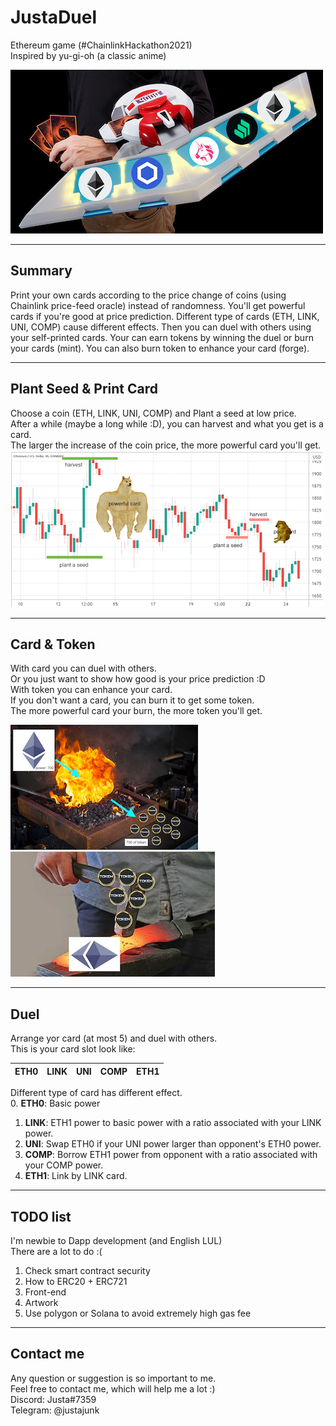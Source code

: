 # JustaDuel
Ethereum game (#ChainlinkHackathon2021)  
Inspired by yu-gi-oh (a classic anime)

![image](./asset/crypto_duel.jpg)  

---
## Summary
Print your own cards according to the price change of coins (using Chainlink price-feed oracle) instead of randomness. You'll get powerful cards if you're good at price prediction. Different type of cards (ETH, LINK, UNI, COMP) cause different effects. Then you can duel with others using your self-printed cards. Your can earn tokens by winning the duel or burn your cards (mint). You can also burn token to enhance your card (forge).

---
## Plant Seed & Print Card
Choose a coin (ETH, LINK, UNI, COMP) and Plant a seed at low price.  
After a while (maybe a long while :D), you can harvest and what you get is a card.  
The larger the increase of the coin price, the more powerful card you'll get.  
![image](./asset/ether_price.jpg)  

---
## Card & Token
With card you can duel with others.  
Or you just want to show how good is your price prediction :D  
With token you can enhance your card.  
If you don't want a card, you can burn it to get some token.  
The more powerful card your burn, the more token you'll get.  

![image](./asset/burn.jpg)![image](./asset/forge.jpg)

---
## Duel
Arrange yor card (at most 5) and duel with others.  
This is your card slot look like:  

ETH0 | LINK | UNI | COMP | ETH1
-|-|-|-|-

Different type of card has different effect.  
0. **ETH0**: Basic power  
1. **LINK**: ETH1 power to basic power with a ratio associated with your LINK power.  
2. **UNI**: Swap ETH0 if your UNI power larger than opponent's ETH0 power.  
3. **COMP**: Borrow ETH1 power from opponent with a ratio associated with your COMP power.  
4. **ETH1**: Link by LINK card.

---
## TODO list
I'm newbie to Dapp development (and English LUL)  
There are a lot to do :(  
1. Check smart contract security  
2. How to ERC20 + ERC721
3. Front-end  
4. Artwork  
5. Use polygon or Solana to avoid extremely high gas fee  

---
## Contact me  
Any question or suggestion is so important to me.  
Feel free to contact me, which will help me a lot :)  
Discord: Justa#7359  
Telegram: @justajunk  

